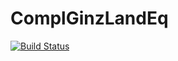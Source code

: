 # ComplGinzLandEq

[![Build Status](https://github.com/DanielJonathanPals/ComplGinzLandEq.jl/actions/workflows/CI.yml/badge.svg?branch=master)](https://github.com/DanielJonathanPals/ComplGinzLandEq.jl/actions/workflows/CI.yml?query=branch%3Amaster)
